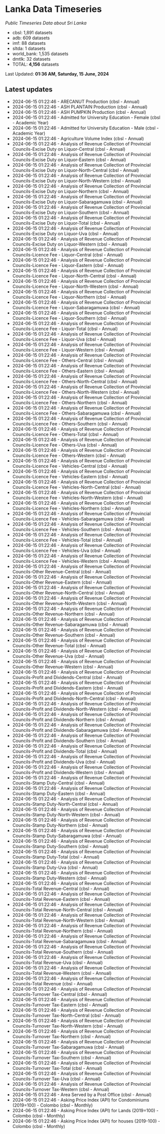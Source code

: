 # Lanka Data Timeseries
*Public Timeseries Data about Sri Lanka*

* cbsl: 1,891 datasets
* adb: 609 datasets
* imf: 88 datasets
* sltda: 1 datasets
* world_bank: 1,535 datasets
* dmtlk: 32 datasets
* TOTAL: **4,156** datasets

Last Updated: **01:36 AM, Saturday, 15 June, 2024**

## Latest updates

* 2024-06-15 01:22:46 - ARECANUT Production (cbsl - Annual)
* 2024-06-15 01:22:46 - ASH PLANTAIN Production (cbsl - Annual)
* 2024-06-15 01:22:46 - ASH PUMPKIN Production (cbsl - Annual)
* 2024-06-15 01:22:46 - Admitted for University Education - Female (cbsl - Academic Year)
* 2024-06-15 01:22:46 - Admitted for University Education - Male (cbsl - Academic Year)
* 2024-06-15 01:22:46 - Agriculture Volume Index (cbsl - Annual)
* 2024-06-15 01:22:46 - Analysis of Revenue Collection of Provincial Councils-Excise Duty on Liquor-Central (cbsl - Annual)
* 2024-06-15 01:22:46 - Analysis of Revenue Collection of Provincial Councils-Excise Duty on Liquor-Eastern (cbsl - Annual)
* 2024-06-15 01:22:46 - Analysis of Revenue Collection of Provincial Councils-Excise Duty on Liquor-North-Central (cbsl - Annual)
* 2024-06-15 01:22:46 - Analysis of Revenue Collection of Provincial Councils-Excise Duty on Liquor-North-Western (cbsl - Annual)
* 2024-06-15 01:22:46 - Analysis of Revenue Collection of Provincial Councils-Excise Duty on Liquor-Northern (cbsl - Annual)
* 2024-06-15 01:22:46 - Analysis of Revenue Collection of Provincial Councils-Excise Duty on Liquor-Sabaragamuwa (cbsl - Annual)
* 2024-06-15 01:22:46 - Analysis of Revenue Collection of Provincial Councils-Excise Duty on Liquor-Southern (cbsl - Annual)
* 2024-06-15 01:22:46 - Analysis of Revenue Collection of Provincial Councils-Excise Duty on Liquor-Total (cbsl - Annual)
* 2024-06-15 01:22:46 - Analysis of Revenue Collection of Provincial Councils-Excise Duty on Liquor-Uva (cbsl - Annual)
* 2024-06-15 01:22:46 - Analysis of Revenue Collection of Provincial Councils-Excise Duty on Liquor-Western (cbsl - Annual)
* 2024-06-15 01:22:46 - Analysis of Revenue Collection of Provincial Councils-Licence Fee - Liquor-Central (cbsl - Annual)
* 2024-06-15 01:22:46 - Analysis of Revenue Collection of Provincial Councils-Licence Fee - Liquor-Eastern (cbsl - Annual)
* 2024-06-15 01:22:46 - Analysis of Revenue Collection of Provincial Councils-Licence Fee - Liquor-North-Central (cbsl - Annual)
* 2024-06-15 01:22:46 - Analysis of Revenue Collection of Provincial Councils-Licence Fee - Liquor-North-Western (cbsl - Annual)
* 2024-06-15 01:22:46 - Analysis of Revenue Collection of Provincial Councils-Licence Fee - Liquor-Northern (cbsl - Annual)
* 2024-06-15 01:22:46 - Analysis of Revenue Collection of Provincial Councils-Licence Fee - Liquor-Sabaragamuwa (cbsl - Annual)
* 2024-06-15 01:22:46 - Analysis of Revenue Collection of Provincial Councils-Licence Fee - Liquor-Southern (cbsl - Annual)
* 2024-06-15 01:22:46 - Analysis of Revenue Collection of Provincial Councils-Licence Fee - Liquor-Total (cbsl - Annual)
* 2024-06-15 01:22:46 - Analysis of Revenue Collection of Provincial Councils-Licence Fee - Liquor-Uva (cbsl - Annual)
* 2024-06-15 01:22:46 - Analysis of Revenue Collection of Provincial Councils-Licence Fee - Liquor-Western (cbsl - Annual)
* 2024-06-15 01:22:46 - Analysis of Revenue Collection of Provincial Councils-Licence Fee - Others-Central (cbsl - Annual)
* 2024-06-15 01:22:46 - Analysis of Revenue Collection of Provincial Councils-Licence Fee - Others-Eastern (cbsl - Annual)
* 2024-06-15 01:22:46 - Analysis of Revenue Collection of Provincial Councils-Licence Fee - Others-North-Central (cbsl - Annual)
* 2024-06-15 01:22:46 - Analysis of Revenue Collection of Provincial Councils-Licence Fee - Others-North-Western (cbsl - Annual)
* 2024-06-15 01:22:46 - Analysis of Revenue Collection of Provincial Councils-Licence Fee - Others-Northern (cbsl - Annual)
* 2024-06-15 01:22:46 - Analysis of Revenue Collection of Provincial Councils-Licence Fee - Others-Sabaragamuwa (cbsl - Annual)
* 2024-06-15 01:22:46 - Analysis of Revenue Collection of Provincial Councils-Licence Fee - Others-Southern (cbsl - Annual)
* 2024-06-15 01:22:46 - Analysis of Revenue Collection of Provincial Councils-Licence Fee - Others-Total (cbsl - Annual)
* 2024-06-15 01:22:46 - Analysis of Revenue Collection of Provincial Councils-Licence Fee - Others-Uva (cbsl - Annual)
* 2024-06-15 01:22:46 - Analysis of Revenue Collection of Provincial Councils-Licence Fee - Others-Western (cbsl - Annual)
* 2024-06-15 01:22:46 - Analysis of Revenue Collection of Provincial Councils-Licence Fee - Vehicles-Central (cbsl - Annual)
* 2024-06-15 01:22:46 - Analysis of Revenue Collection of Provincial Councils-Licence Fee - Vehicles-Eastern (cbsl - Annual)
* 2024-06-15 01:22:46 - Analysis of Revenue Collection of Provincial Councils-Licence Fee - Vehicles-North-Central (cbsl - Annual)
* 2024-06-15 01:22:46 - Analysis of Revenue Collection of Provincial Councils-Licence Fee - Vehicles-North-Western (cbsl - Annual)
* 2024-06-15 01:22:46 - Analysis of Revenue Collection of Provincial Councils-Licence Fee - Vehicles-Northern (cbsl - Annual)
* 2024-06-15 01:22:46 - Analysis of Revenue Collection of Provincial Councils-Licence Fee - Vehicles-Sabaragamuwa (cbsl - Annual)
* 2024-06-15 01:22:46 - Analysis of Revenue Collection of Provincial Councils-Licence Fee - Vehicles-Southern (cbsl - Annual)
* 2024-06-15 01:22:46 - Analysis of Revenue Collection of Provincial Councils-Licence Fee - Vehicles-Total (cbsl - Annual)
* 2024-06-15 01:22:46 - Analysis of Revenue Collection of Provincial Councils-Licence Fee - Vehicles-Uva (cbsl - Annual)
* 2024-06-15 01:22:46 - Analysis of Revenue Collection of Provincial Councils-Licence Fee - Vehicles-Western (cbsl - Annual)
* 2024-06-15 01:22:46 - Analysis of Revenue Collection of Provincial Councils-Other Revenue-Central (cbsl - Annual)
* 2024-06-15 01:22:46 - Analysis of Revenue Collection of Provincial Councils-Other Revenue-Eastern (cbsl - Annual)
* 2024-06-15 01:22:46 - Analysis of Revenue Collection of Provincial Councils-Other Revenue-North-Central (cbsl - Annual)
* 2024-06-15 01:22:46 - Analysis of Revenue Collection of Provincial Councils-Other Revenue-North-Western (cbsl - Annual)
* 2024-06-15 01:22:46 - Analysis of Revenue Collection of Provincial Councils-Other Revenue-Northern (cbsl - Annual)
* 2024-06-15 01:22:46 - Analysis of Revenue Collection of Provincial Councils-Other Revenue-Sabaragamuwa (cbsl - Annual)
* 2024-06-15 01:22:46 - Analysis of Revenue Collection of Provincial Councils-Other Revenue-Southern (cbsl - Annual)
* 2024-06-15 01:22:46 - Analysis of Revenue Collection of Provincial Councils-Other Revenue-Total (cbsl - Annual)
* 2024-06-15 01:22:46 - Analysis of Revenue Collection of Provincial Councils-Other Revenue-Uva (cbsl - Annual)
* 2024-06-15 01:22:46 - Analysis of Revenue Collection of Provincial Councils-Other Revenue-Western (cbsl - Annual)
* 2024-06-15 01:22:46 - Analysis of Revenue Collection of Provincial Councils-Profit and Dividends-Central (cbsl - Annual)
* 2024-06-15 01:22:46 - Analysis of Revenue Collection of Provincial Councils-Profit and Dividends-Eastern (cbsl - Annual)
* 2024-06-15 01:22:46 - Analysis of Revenue Collection of Provincial Councils-Profit and Dividends-North-Central (cbsl - Annual)
* 2024-06-15 01:22:46 - Analysis of Revenue Collection of Provincial Councils-Profit and Dividends-North-Western (cbsl - Annual)
* 2024-06-15 01:22:46 - Analysis of Revenue Collection of Provincial Councils-Profit and Dividends-Northern (cbsl - Annual)
* 2024-06-15 01:22:46 - Analysis of Revenue Collection of Provincial Councils-Profit and Dividends-Sabaragamuwa (cbsl - Annual)
* 2024-06-15 01:22:46 - Analysis of Revenue Collection of Provincial Councils-Profit and Dividends-Southern (cbsl - Annual)
* 2024-06-15 01:22:46 - Analysis of Revenue Collection of Provincial Councils-Profit and Dividends-Total (cbsl - Annual)
* 2024-06-15 01:22:46 - Analysis of Revenue Collection of Provincial Councils-Profit and Dividends-Uva (cbsl - Annual)
* 2024-06-15 01:22:46 - Analysis of Revenue Collection of Provincial Councils-Profit and Dividends-Western (cbsl - Annual)
* 2024-06-15 01:22:46 - Analysis of Revenue Collection of Provincial Councils-Stamp Duty-Central (cbsl - Annual)
* 2024-06-15 01:22:46 - Analysis of Revenue Collection of Provincial Councils-Stamp Duty-Eastern (cbsl - Annual)
* 2024-06-15 01:22:46 - Analysis of Revenue Collection of Provincial Councils-Stamp Duty-North-Central (cbsl - Annual)
* 2024-06-15 01:22:46 - Analysis of Revenue Collection of Provincial Councils-Stamp Duty-North-Western (cbsl - Annual)
* 2024-06-15 01:22:46 - Analysis of Revenue Collection of Provincial Councils-Stamp Duty-Northern (cbsl - Annual)
* 2024-06-15 01:22:46 - Analysis of Revenue Collection of Provincial Councils-Stamp Duty-Sabaragamuwa (cbsl - Annual)
* 2024-06-15 01:22:46 - Analysis of Revenue Collection of Provincial Councils-Stamp Duty-Southern (cbsl - Annual)
* 2024-06-15 01:22:46 - Analysis of Revenue Collection of Provincial Councils-Stamp Duty-Total (cbsl - Annual)
* 2024-06-15 01:22:46 - Analysis of Revenue Collection of Provincial Councils-Stamp Duty-Uva (cbsl - Annual)
* 2024-06-15 01:22:46 - Analysis of Revenue Collection of Provincial Councils-Stamp Duty-Western (cbsl - Annual)
* 2024-06-15 01:22:46 - Analysis of Revenue Collection of Provincial Councils-Total Revenue-Central (cbsl - Annual)
* 2024-06-15 01:22:46 - Analysis of Revenue Collection of Provincial Councils-Total Revenue-Eastern (cbsl - Annual)
* 2024-06-15 01:22:46 - Analysis of Revenue Collection of Provincial Councils-Total Revenue-North-Central (cbsl - Annual)
* 2024-06-15 01:22:46 - Analysis of Revenue Collection of Provincial Councils-Total Revenue-North-Western (cbsl - Annual)
* 2024-06-15 01:22:46 - Analysis of Revenue Collection of Provincial Councils-Total Revenue-Northern (cbsl - Annual)
* 2024-06-15 01:22:46 - Analysis of Revenue Collection of Provincial Councils-Total Revenue-Sabaragamuwa (cbsl - Annual)
* 2024-06-15 01:22:46 - Analysis of Revenue Collection of Provincial Councils-Total Revenue-Southern (cbsl - Annual)
* 2024-06-15 01:22:46 - Analysis of Revenue Collection of Provincial Councils-Total Revenue-Uva (cbsl - Annual)
* 2024-06-15 01:22:46 - Analysis of Revenue Collection of Provincial Councils-Total Revenue-Western (cbsl - Annual)
* 2024-06-15 01:22:46 - Analysis of Revenue Collection of Provincial Councils-Total Revenue (cbsl - Annual)
* 2024-06-15 01:22:46 - Analysis of Revenue Collection of Provincial Councils-Turnover Tax-Central (cbsl - Annual)
* 2024-06-15 01:22:46 - Analysis of Revenue Collection of Provincial Councils-Turnover Tax-Eastern (cbsl - Annual)
* 2024-06-15 01:22:46 - Analysis of Revenue Collection of Provincial Councils-Turnover Tax-North-Central (cbsl - Annual)
* 2024-06-15 01:22:46 - Analysis of Revenue Collection of Provincial Councils-Turnover Tax-North-Western (cbsl - Annual)
* 2024-06-15 01:22:46 - Analysis of Revenue Collection of Provincial Councils-Turnover Tax-Northern (cbsl - Annual)
* 2024-06-15 01:22:46 - Analysis of Revenue Collection of Provincial Councils-Turnover Tax-Sabaragamuwa (cbsl - Annual)
* 2024-06-15 01:22:46 - Analysis of Revenue Collection of Provincial Councils-Turnover Tax-Southern (cbsl - Annual)
* 2024-06-15 01:22:46 - Analysis of Revenue Collection of Provincial Councils-Turnover Tax-Total (cbsl - Annual)
* 2024-06-15 01:22:46 - Analysis of Revenue Collection of Provincial Councils-Turnover Tax-Uva (cbsl - Annual)
* 2024-06-15 01:22:46 - Analysis of Revenue Collection of Provincial Councils-Turnover Tax-Western (cbsl - Annual)
* 2024-06-15 01:22:46 - Area Served by a Post Office (cbsl - Annual)
* 2024-06-15 01:22:46 - Asking Price Index (API) for Condominiums (2019=100) - Colombo (cbsl - Monthly)
* 2024-06-15 01:22:46 - Asking Price Index (API) for Lands (2019=100) - Colombo (cbsl - Monthly)
* 2024-06-15 01:22:46 - Asking Price Index (API) for houses (2019-100) - Colombo (cbsl - Monthly)